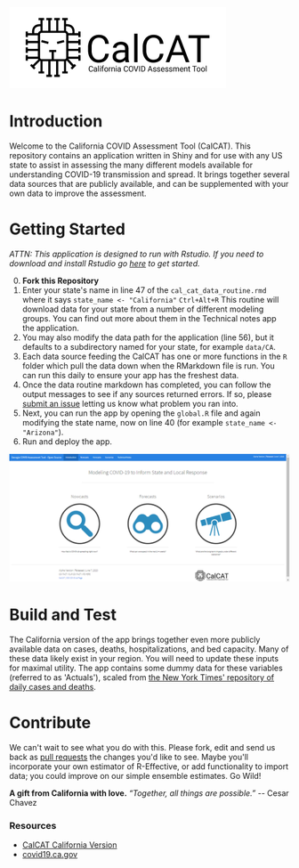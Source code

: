 ![](www/calcat_logo_2.png)
# Introduction 
Welcome to the California COVID Assessment Tool (CalCAT).  This repository contains an application written in Shiny and for use with any US state to assist in assessing the many different models available for understanding COVID-19 transmission and spread. It brings together several data sources that are publicly available, and can be supplemented with your own data to improve the assessment. 

# Getting Started 
_ATTN: This application is designed to run with Rstudio. If you need to download and install Rstudio go [here](https://rstudio.com/) to get started._ 

0. __Fork this Repository__
1. Enter your state's name in line 47 of the `cal_cat_data_routine.rmd` where it says ```state_name <- "California"```
``Ctrl+Alt+R``
This routine will download data for your state from a number of different modeling groups. You can find out more about them in the Technical notes app the application. 
2. You may also modify the data path for the application (line 56), but it defaults to a subdirectory named for your state, for example `data/CA`. 
3. Each data source feeding the CalCAT has one or more functions in the `R` folder which pull the data down when the RMarkdown file is run. You can run this daily to ensure your app has the freshest data. 
4. Once the data routine markdown has completed, you can follow the output messages to see if any sources returned errors. If so, please [submit an issue](https://github.com/StateOfCalifornia/CalCAT/issues) letting us know what problem you ran into. 
5. Next, you can run the app by opening the `global.R` file and again modifying the state name, now on line 40 (for example `state_name <- "Arizona"`).
6. Run and deploy the app. 

![](www/calcat_ga_screen.png)

# Build and Test
The California version of the app brings together even more publicly available data on cases, deaths, hospitalizations, and bed capacity. Many of these data likely exist in your region. You will need to update these inputs for maximal utility. The app contains some dummy data for these variables (referred to as 'Actuals'), scaled from [the New York Times' repository of daily cases and deaths](https://github.com/nytimes/covid-19-data). 

# Contribute
We can't wait to see what you do with this. Please fork, edit and send us back as [pull requests](https://github.com/StateOfCalifornia/CalCAT/pulls) the changes you'd like to see. Maybe you'll incorporate your own estimator of R-Effective, or add functionality to import data; you could improve on our simple ensemble estimates. Go Wild!

__A gift from California with love.__
_“Together, all things are possible.”_
                -- Cesar Chavez 

### Resources
- [CalCAT California Version](http://calcat.covid19.ca.gov)
- [covid19.ca.gov](https://covid19.ca.gov/)
